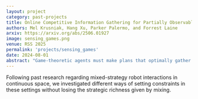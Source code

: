 ```yaml
---
layout: project
category: past-projects
title: Online Competitive Information Gathering for Partially Observable Trajectory Games
authors: Mel Krusniak, Hang Xu, Parker Palermo, and Forrest Laine
arxiv: https://arxiv.org/abs/2506.01927
image: sensing_games.png
venue: RSS 2025
permalink: 'projects/sensing_games'
date: 2024-08-01
abstract: "Game-theoretic agents must make plans that optimally gather information about their opponents. These problems are modeled by partially observable stochastic games (POSGs), but planning in fully continuous POSGs is intractable without heavy offline computation or assumptions on the order of belief maintained by each player. We formulate a finite history/horizon refinement of POSGs which admits competitive information gathering behavior in trajectory space, and through a series of approximations, we present an online method for computing rational trajectory plans in these games which leverages particle-based estimations of the joint state space and performs stochastic gradient play. We also provide the necessary adjustments required to deploy this method on individual agents. The method is tested in continuous pursuit-evasion and warehouse-pickup scenarios (alongside extensions to N>2 players and to more complex environments with visual and physical obstacles), demonstrating evidence of active information gathering and outperforming passive competitors. "
---
```


Following past research regarding mixed-strategy robot interactions in continuous space, we
investigated different ways of setting constraints in these settings without losing the
strategic richness given by mixing. 